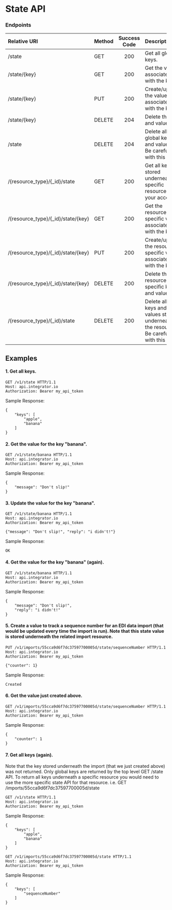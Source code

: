 State API
========

### Endpoints
| Relative URI| Method | Success Code | Description|
|:-------------------|:-------|:------------:|:------------------------------|
|/state|GET|200|Get all global keys.|
|/state/{key}|GET|200|Get the value associated with the key.|
|/state/{key}|PUT|200|Create/update the value associated with the key.|
|/state/{key}|DELETE|204|Delete the key and value.|
|/state|DELETE|204|Delete all global keys and values.  Be careful with this API!|
|/{resource_type}/{_id}/state|GET|200|Get all keys stored underneath a specific resource in your account.|
|/{resource_type}/{_id}/state/{key}|GET|200|Get the resource specific value associated with the key.|
|/{resource_type}/{_id}/state/{key}|PUT|200|Create/update the resource specific value associated with the key.|
|/{resource_type}/{_id}/state/{key}|DELETE|200|Delete the resource specific key and value.|
|/{resource_type}/{_id}/state|DELETE|200|Delete all keys and values stored underneath the resource.  Be careful with this API!|

## Examples

#### 1.  Get all keys.

```
GET /v1/state HTTP/1.1
Host: api.integrator.io
Authorization: Bearer my_api_token
```

Sample Response:

```
{
    "keys": [
        "apple",
        "banana"
    ]
}
```

#### 2.  Get the value for the key "banana".

```
GET /v1/state/banana HTTP/1.1
Host: api.integrator.io
Authorization: Bearer my_api_token
```

Sample Response:

```
{
    "message": "Don't slip!"
}
```

#### 3.  Update the value for the key "banana".

```
GET /v1/state/banana HTTP/1.1
Host: api.integrator.io
Authorization: Bearer my_api_token

{"message": "Don't slip!", "reply": "i didn't!"}
```

Sample Response:

```
OK
```

#### 4.  Get the value for the key "banana" (again).

```
GET /v1/state/banana HTTP/1.1
Host: api.integrator.io
Authorization: Bearer my_api_token
```

Sample Response:

```
{
    "message": "Don't slip!",
    "reply": "i didn't!"
}
```

#### 5.  Create a value to track a sequence number for an EDI data import (that would be updated every time the import is run).  Note that this state value is stored underneath the related import resource.

```
PUT /v1/imports/55cca9d6f7dc37597700005d/state/sequenceNumber HTTP/1.1
Host: api.integrator.io
Authorization: Bearer my_api_token

{"counter": 1}
```

Sample Response:

```
Created
```

#### 6.  Get the value just created above.

```
GET /v1/imports/55cca9d6f7dc37597700005d/state/sequenceNumber HTTP/1.1
Host: api.integrator.io
Authorization: Bearer my_api_token
```

Sample Response:

```
{
    "counter": 1
}
```

#### 7.  Get all keys (again).
Note that the key stored underneath the import (that we just created above) was not returned.  Only global keys are returned by the top level GET /state API.  To return all keys underneath a specific resource you would need to use the more specific state API for that resource.  i.e. GET /imports/55cca9d6f7dc37597700005d/state

```
GET /v1/state HTTP/1.1
Host: api.integrator.io
Authorization: Bearer my_api_token
```

Sample Response:

```
{
    "keys": [
        "apple",
        "banana"
    ]
}
```
```
GET /v1/imports/55cca9d6f7dc37597700005d/state HTTP/1.1
Host: api.integrator.io
Authorization: Bearer my_api_token
```

Sample Response:

```
{
    "keys": [
        "sequenceNumber"
    ]
}
```
